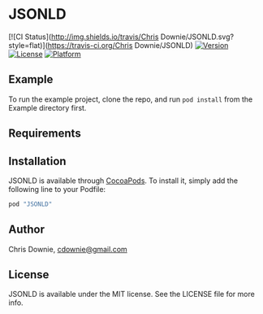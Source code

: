 # JSONLD

[![CI Status](http://img.shields.io/travis/Chris Downie/JSONLD.svg?style=flat)](https://travis-ci.org/Chris Downie/JSONLD)
[![Version](https://img.shields.io/cocoapods/v/JSONLD.svg?style=flat)](http://cocoapods.org/pods/JSONLD)
[![License](https://img.shields.io/cocoapods/l/JSONLD.svg?style=flat)](http://cocoapods.org/pods/JSONLD)
[![Platform](https://img.shields.io/cocoapods/p/JSONLD.svg?style=flat)](http://cocoapods.org/pods/JSONLD)

## Example

To run the example project, clone the repo, and run `pod install` from the Example directory first.

## Requirements

## Installation

JSONLD is available through [CocoaPods](http://cocoapods.org). To install
it, simply add the following line to your Podfile:

```ruby
pod "JSONLD"
```

## Author

Chris Downie, cdownie@gmail.com

## License

JSONLD is available under the MIT license. See the LICENSE file for more info.
